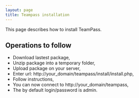 ```yaml
---
layout: page
title: Teampass installation
---
```


<p class="message">
    This page describes how to install TeamPass.
</p>

## Operations to follow

* Download lastest package,
* Unzip package into a temporary folder,
* Upload package on your server,
* Enter url: http://your_domain/teampass/install/install.php,
* Follow instructions,
* You can now connect to http://your_domain/teampass,
* The by default login/password is admin.

